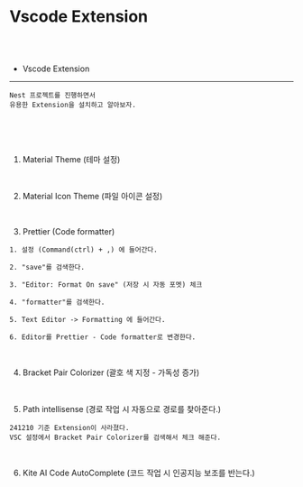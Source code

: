 # Vscode Extension

<br />
<br />

* Vscode Extension
---

```
Nest 프로젝트를 진행하면서
유용한 Extension을 설치하고 알아보자.
```

<br />
<br />
<br />

1. Material Theme (테마 설정)

<br />

2. Material Icon Theme (파일 아이콘 설정)

<br />

3. Prettier (Code formatter)

```
1. 설정 (Command(ctrl) + ,) 에 들어간다.

2. "save"를 검색한다.

3. "Editor: Format On save" (저장 시 자동 포멧) 체크

4. "formatter"를 검색한다.

5. Text Editor -> Formatting 에 들어간다.

6. Editor를 Prettier - Code formatter로 변경한다.
```

<br />

4. Bracket Pair Colorizer (괄호 색 지정 - 가독성 증가)

<br />

5. Path intellisense (경로 작업 시 자동으로 경로를 찾아준다.)

```
241210 기준 Extension이 사라졌다.
VSC 설정에서 Bracket Pair Colorizer를 검색해서 체크 해준다.
```

<br />

6. Kite AI Code AutoComplete (코드 작업 시 인공지능 보조를 반는다.)
